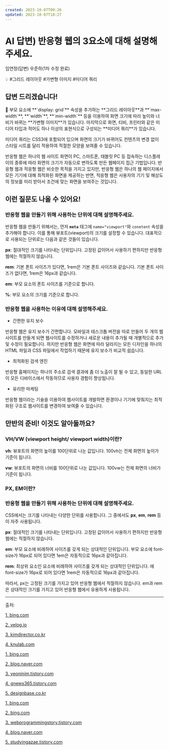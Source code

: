 ```yaml
---
created: 2023-10-07T09:26
updated: 2023-10-07T18:27
---
```

# AI 답변) 반응형 웹의 3요소에 대해 설명해주세요.

임연정(답변) 우준하(1차 수정 완료)

💡 #그리드 레이아웃 #가변형 이미지 #미디어 쿼리

## **답변 드리겠습니다!**

<aside>
📌 부모 요소에 **`display: grid`** 속성을 추가하는 **그리드 레이아웃**과 **`max-width`**, **`width`**, **`min-width`** 등을 이용하여 화면 크기에 따라 높이와 너비가 바뀌는 **가변형 이미지**가 있습니다. 마지막으로 화면, 티비, 프린터와 같은 미디어 타입과 적어도 하나 이상의 표현식으로 구성되는 **미디어 쿼리**가 있습니다.

</aside>

미디어 쿼리는 CSS3에 포함되어 있으며 화면의 크기가 바뀌어도 컨텐츠의 변경 없이 스타일 시트를 달리 적용하여 적절한 모양을 보여줄 수 있습니다.

반응형 웹은 하나의 웹 사이트 화면이 PC, 스마트폰, 태블릿 PC 등 접속하는 디스플레이의 종류에 따라 화면의 크기가 자동으로 변하도록 만든 웹페이지 접근 기법입니다. 반응형 웹과 적응형 웹은 비슷한 목적을 가지고 있지만, 반응형 웹은 하나의 웹 페이지에서 모든 기기에 대해 최적화된 화면을 제공하는 반면, 적응형 웹은 사용자의 기기 및 해상도의 정보를 미리 받아서 조건에 맞는 화면을 보여주는 것입니다.

## **이런 질문도 나올 수 있어요!**

### 반응형 웹을 만들기 위해 사용하는 단위에 대해 설명해주세요.

반응형 웹을 만들기 위해서는, 먼저 **`meta`** 태그에 `name="viewport"`와 `conetent` 속성을 추가해야 합니다. 이를 통해 뷰포트(viewport)의 크기를 설정할 수 있습니다. 대표적으로 사용되는 단위로는 다음과 같은 것들이 있습니다.

**px**: 절대적인 크기를 나타내는 단위입니다. 고정된 값이어서 사용하기 편하지만 반응형 웹에는 적절하지 않습니다.

**rem**: 기본 폰트 사이즈가 있다면, 1rem은 기본 폰트 사이즈와 같습니다. 기본 폰트 사이즈가 없다면, 1rem은 16px과 같습니다.

**em**: 부모 요소의 폰트 사이즈를 기준으로 합니다.

**%**: 부모 요소의 크기를 기준으로 합니다.

### 반응형 웹을 사용하는 이유에 대해 설명해주세요.

- 간편한 유지 보수

반응형 웹은 유지 보수가 간편합니다. 모바일과 테스크톱 버전을 따로 만들어 두 개의 웹사이트를 만들게 되면 웹사이트를 수정하거나 새로운 내용이 추가될 때 개별적으로 추가 및 수정이 필요합니다. 하지만 반응형 웹은 화면에 따라 달라지는 모든 디자인을 하나의 HTML 파일과 CSS 파일에서 작업하기 때문에 유지 보수가 비교적 쉽습니다.

- 최적화된 검색 엔진

반응형 홈페이지는 하나의 주소로 검색 결과에 좀 더 노출이 잘 될 수 있고, 동일한 URL이 모든 디바이스에서 작동하므로 사용자 경험이 향상됩니다.

- 유리한 마케팅

반응형 웹이라는 기술을 이용하여 웹사이트를 개발하면 환경이나 기기에 맞춰지는 최적화된 구조로 웹사이트를 변경하여 보여줄 수 있습니다.

## **만반의 준비! 이것도 알아둘까요?**

### VH/VW (viewport height/ viewport width)이란?

**vh**: 뷰포트의 화면의 높이를 100단위로 나눈 값입니다. 100vh는 전체 화면의 높이가 기준이 됩니다.

**vw**: 뷰포트의 화면의 너비를 100단위로 나눈 값입니다. 100vw는 전체 화면의 너비가 기준이 됩니다.

### PX, EM이란?

### 반응형 웹을 만들기 위해 사용하는 단위에 대해 설명해주세요.

CSS에서는 크기를 나타내는 다양한 단위를 사용합니다. 그 중에서도 **px**, **em**, **rem** 등이 자주 사용됩니다.

**px**: 절대적인 크기를 나타내는 단위입니다. 고정된 값이어서 사용하기 편하지만 반응형 웹에는 적절하지 않습니다.

**em**: 부모 요소에 비례하여 사이즈를 갖게 되는 상대적인 단위입니다. 부모 요소에 font-size가 16px로 되어 있다면 1em은 자동적으로 16px과 같아집니다.

**rem**: 최상위 요소인 <html> 요소에 비례하여 사이즈를 갖게 되는 상대적인 단위입니다. <html>에 font-size가 16px로 되어 있다면 1rem은 자동적으로 16px과 같아집니다.

따라서, px는 고정된 크기를 가지고 있어 반응형 웹에서 적절하지 않습니다. em과 rem은 상대적인 크기를 가지고 있어 반응형 웹에서 유용하게 사용됩니다.

---

출처: 

[1. bing.com](https://bing.com/search?q=%eb%b0%98%ec%9d%91%ed%98%95+%ec%9b%b9+3%ec%9a%94%ec%86%8c)

[2. velog.io](https://velog.io/@jmlee9707/CS-CSS-%EB%B0%98%EC%9D%91%ED%98%95-%EC%9B%B9%EC%9D%98-3%EC%9A%94%EC%86%8C-%EB%B0%98%EC%9D%91%ED%98%95-%EC%9B%B9%EA%B3%BC-%EC%A0%81%EC%9D%91%ED%98%95-%EC%9B%B9)

[3. kimdirector.co.kr](https://www.kimdirector.co.kr/691)

[4. knulab.com](https://knulab.com/archives/1153)

[1. bing.com](https://bing.com/search?q=%eb%b0%98%ec%9d%91%ed%98%95+%ec%9b%b9+%eb%8b%a8%ec%9c%84)

[2. blog.naver.com](https://m.blog.naver.com/zzaoday/221908180058)

[3. yeoninim.tistory.com](https://yeoninim.tistory.com/38)

[4. gnews365.tistory.com](https://gnews365.tistory.com/entry/css-%EB%8B%A8%EC%9C%84-media-query-%EB%B0%98%EC%9D%91%ED%98%95-%EC%9B%B9)

[5. designbase.co.kr](https://designbase.co.kr/webcoding-15/)

[1. bing.com](https://bing.com/search?q=)

[2. bing.com](https://bing.com/search?q=PX%2c+EM%ec%97%90+%eb%8c%80%ed%95%b4+%ec%84%a4%eb%aa%85%ed%95%b4%ec%a3%bc%ec%84%b8%ec%9a%94.)

[3. webprogrammingstory.tistory.com](https://webprogrammingstory.tistory.com/entry/css-%ED%81%AC%EA%B8%B0-%EB%8B%A8%EC%9C%84-px-em-rem-%EC%9D%98-%EC%B0%A8%EC%9D%B4%EC%A0%90)

[4. blog.naver.com](https://blog.naver.com/PostView.nhn?blogId=idsobol&logNo=221188713482)

[5. studyingazae.tistory.com](https://studyingazae.tistory.com/194)